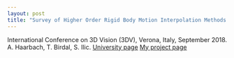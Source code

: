 ```yaml
---
layout: post
title: "Survey of Higher Order Rigid Body Motion Interpolation Methods for Keyframe Animation and Continuous-Time Trajectory Estimation"
---
```

International Conference on 3D Vision (3DV), Verona, Italy, September 2018.
A. Haarbach, T. Birdal, S. Ilic.
[University page](http://campar.in.tum.de/Chair/PublicationDetail?pub=tbirdal20183dv)
[My project page](http://www.adrian-haarbach.de/interpolation-methods)
